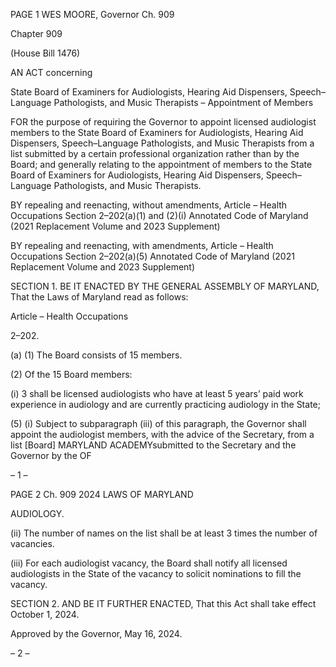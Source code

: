 PAGE 1
WES MOORE, Governor Ch. 909

Chapter 909

(House Bill 1476)

AN ACT concerning

State Board of Examiners for Audiologists, Hearing Aid Dispensers,
Speech–Language Pathologists, and Music Therapists – Appointment of
Members

FOR the purpose of requiring the Governor to appoint licensed audiologist members to the
State Board of Examiners for Audiologists, Hearing Aid Dispensers,
Speech–Language Pathologists, and Music Therapists from a list submitted by a
certain professional organization rather than by the Board; and generally relating to
the appointment of members to the State Board of Examiners for Audiologists,
Hearing Aid Dispensers, Speech–Language Pathologists, and Music Therapists.

BY repealing and reenacting, without amendments,
Article – Health Occupations
Section 2–202(a)(1) and (2)(i)
Annotated Code of Maryland
(2021 Replacement Volume and 2023 Supplement)

BY repealing and reenacting, with amendments,
Article – Health Occupations
Section 2–202(a)(5)
Annotated Code of Maryland
(2021 Replacement Volume and 2023 Supplement)

SECTION 1. BE IT ENACTED BY THE GENERAL ASSEMBLY OF MARYLAND,
That the Laws of Maryland read as follows:

Article – Health Occupations

2–202.

(a) (1) The Board consists of 15 members.

(2) Of the 15 Board members:

(i) 3 shall be licensed audiologists who have at least 5 years’ paid
work experience in audiology and are currently practicing audiology in the State;

(5) (i) Subject to subparagraph (iii) of this paragraph, the Governor
shall appoint the audiologist members, with the advice of the Secretary, from a list
[Board] MARYLAND ACADEMYsubmitted to the Secretary and the Governor by the OF

– 1 –

PAGE 2
Ch. 909 2024 LAWS OF MARYLAND

AUDIOLOGY.

(ii) The number of names on the list shall be at least 3 times the
number of vacancies.

(iii) For each audiologist vacancy, the Board shall notify all licensed
audiologists in the State of the vacancy to solicit nominations to fill the vacancy.

SECTION 2. AND BE IT FURTHER ENACTED, That this Act shall take effect
October 1, 2024.

Approved by the Governor, May 16, 2024.

– 2 –